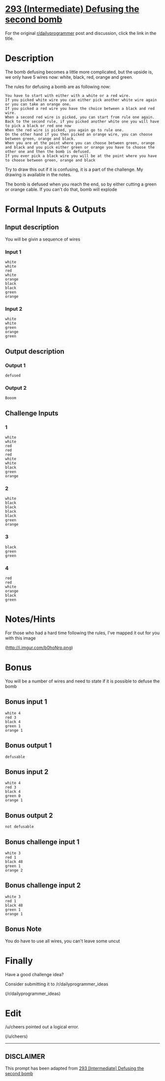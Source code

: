 # [293 (Intermediate) Defusing the second bomb](https://www.reddit.com/r/dailyprogrammer/comments/5emuuy/20161124_challenge_293_intermediate_defusing_the/)

For the original [r/dailyprogrammer](https://www.reddit.com/r/dailyprogrammer/) post and discussion, click the link in the title.

# Description
The bomb defusing becomes a little more complicated, but the upside is, we only have 5 wires now: white, black, red, orange and green.

The rules for defusing a bomb are as following now:


```
You have to start with either with a white or a red wire.
If you picked white wire you can either pick another white wire again or you can take an orange one.
If you picked a red wire you have the choice between a black and red wire.
When a second red wire is picked, you can start from rule one again.
Back to the second rule, if you picked another white one you will have to pick a black or red one now
When the red wire is picked, you again go to rule one.
On the other hand if you then picked an orange wire, you can choose between green, orange and black.
When you are at the point where you can choose between green, orange and black and you pick either green or orange you have to choose the other one and then the bomb is defused.
If you ever pick a black wire you will be at the point where you have to choose between green, orange and black
```
Try to draw this out if it is confusing, it is a part of the challenge. My drawing is available in the notes.

The bomb is defused when you reach the end, so by either cutting a green or orange cable. If you can't do that, bomb will explode

# Formal Inputs & Outputs
## Input description
You will be givin a sequence of wires

### Input 1

```
white
white
red
white
orange
black
black
green
orange
```
### Input 2

```
white
white
green
orange
green
```
## Output description
### Output 1

```
defused
```
### Output 2

```
Booom
```
## Challenge Inputs
### 1

```
white
white
red
red
red
white
white
black
green
orange
```
### 2

```
white 
black
black
black
black
green
orange
```
### 3

```
black
green
green
```
### 4

```
red
red
white
orange
black
green
```
# Notes/Hints
For those who had a hard time following the rules, I've mapped it out for you with this image

(http://i.imgur.com/b0hoNrp.png)
# Bonus
You will be a number of wires and need to state if it is possible to defuse the bomb

## Bonus input 1

```
white 4
red 3
black 4
green 1
orange 1
```
## Bonus output 1

```
defusable
```
## Bonus input 2

```
white 4
red 3
black 4
green 0
orange 1
```
## Bonus output 2

```
not defusable
```
## Bonus challenge input 1

```
white 3
red 1
black 48
green 1
orange 2
```
## Bonus challenge input 2

```
white 3
red 1
black 48
green 1
orange 1
```
## Bonus Note
You do have to use all wires, you can't leave some uncut

# Finally
Have a good challenge idea?

Consider submitting it to /r/dailyprogrammer_ideas

(/r/dailyprogrammer_ideas)
# Edit
/u/cheers pointed out a logical error.

(/u/cheers)

----
## **DISCLAIMER**
This prompt has been adapted from [293 [Intermediate] Defusing the second bomb](https://www.reddit.com/r/dailyprogrammer/comments/5emuuy/20161124_challenge_293_intermediate_defusing_the/
)
